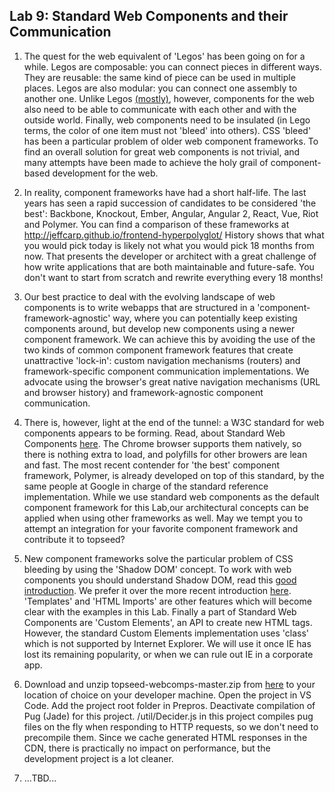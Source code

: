 ## Lab 9: Standard Web Components and their Communication 

1. The quest for the web equivalent of 'Legos' has been going on for a while. Legos are composable: you can connect pieces in different ways. They are reusable: the same kind of piece can be used in multiple places. Legos are also modular: you can connect one assembly to another one. Unlike Legos <a href='https://www.kickstarter.com/projects/1068475467/brixo-building-blocks-meet-electricity-and-iot' target='_blank'>(mostly)</a>, however, components for the web also need to be able to communicate with each other and with the outside world. Finally, web components need to be insulated (in Lego terms, the color of one item must not 'bleed' into others). CSS 'bleed' has been a particular problem of older web component frameworks. To find an overall solution for great web components is not trivial, and many attempts have been made to achieve the holy grail of component-based development for the web.

2. In reality, component frameworks have had a short half-life. The last years has seen a rapid succession of candidates to be considered 'the best': Backbone, Knockout, Ember, Angular, Angular 2, React, Vue, Riot and Polymer. You can find a comparison of these frameworks at <a href='http://jeffcarp.github.io/frontend-hyperpolyglot/' target='_blank'>http://jeffcarp.github.io/frontend-hyperpolyglot/</a> History shows that what you would pick today is likely not what you would pick 18 months from now. That presents the developer or architect with a great challenge of how write applications that are both maintainable and future-safe. You don't want to start from scratch and rewrite everything every 18 months!

3. Our best practice to deal with the evolving landscape of web components is to write webapps that are structured in a 'component-framework-agnostic' way, where you can potentially keep existing components around, but develop new components using a newer component framework. We can achieve this by avoiding the use of the two kinds of common component framework features that create unattractive 'lock-in': custom navigation mechanisms (routers) and framework-specific component communication implementations. We advocate using the browser's great native navigation mechanisms (URL and browser history) and framework-agnostic component communication. 

4. There is, however, light at the end of the tunnel: a W3C standard for web components appears to be forming.  Read, about Standard Web Components <a href='https://en.wikipedia.org/wiki/Web_Components' target='_blank'>here</a>. The Chrome browser supports them natively, so there is nothing extra to load, and polyfills for other browers are lean and fast. The most recent contender for 'the best' component framework, Polymer, is already developed on top of this standard, by the same people at Google in charge of the standard reference implementation. While we use standard web components as the default component framework for this Lab,our architectural concepts can be applied when using other frameworks as well. May we tempt you to attempt an integration for your favorite component framework and contribute it to topseed?

5. New component frameworks solve the particular problem of CSS bleeding by using the 'Shadow DOM' concept. To work with web components you should understand Shadow DOM, read this <a href='https://www.html5rocks.com/en/tutorials/webcomponents/shadowdom/' target='_blank'>good introduction</a>. We prefer it over the more recent introduction 
<a href='https://developers.google.com/web/fundamentals/getting-started/primers/shadowdom' target='_blank'>here</a>. 'Templates' and 'HTML Imports' are other features which will become clear with the examples in this Lab. Finally a part of Standard Web Components are 'Custom Elements', an API to create new HTML tags. However, the standard Custom Elements implementation uses 'class' which is not supported by Internet Explorer. We will use it once IE has lost its remaining popularity, or when we can rule out IE in a corporate app. 

6. Download and unzip topseed-webcomps-master.zip from <a href='https://github.com/topseed/topseed-webcomps' target='_blank'>here</a> to your location of choice on your developer machine. Open the project in VS Code. Add the project root folder in Prepros. Deactivate compilation of Pug (Jade) for this project. /util/Decider.js in this project compiles pug files on the fly when responding to HTTP requests, so we don't need to precompile them. Since we cache generated HTML responses in the CDN, there is practically no impact on performance, but the development project is a lot cleaner. 

7. ...TBD...

